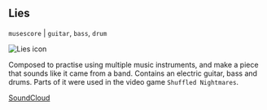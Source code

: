 ## Lies

`musescore` | `guitar`, `bass`, `drum`

<img id="icon" src="@ROOT@/images/icon_sounds_lies.png" alt="Lies icon"/>

Composed to practise using multiple music instruments, and make a piece that sounds
like it came from a band. Contains an electric guitar, bass and drums.
Parts of it were used in the video game `Shuffled Nightmares`.

<a class="button" href="https://soundcloud.com/darkdimensiongd/lies">SoundCloud</a>
